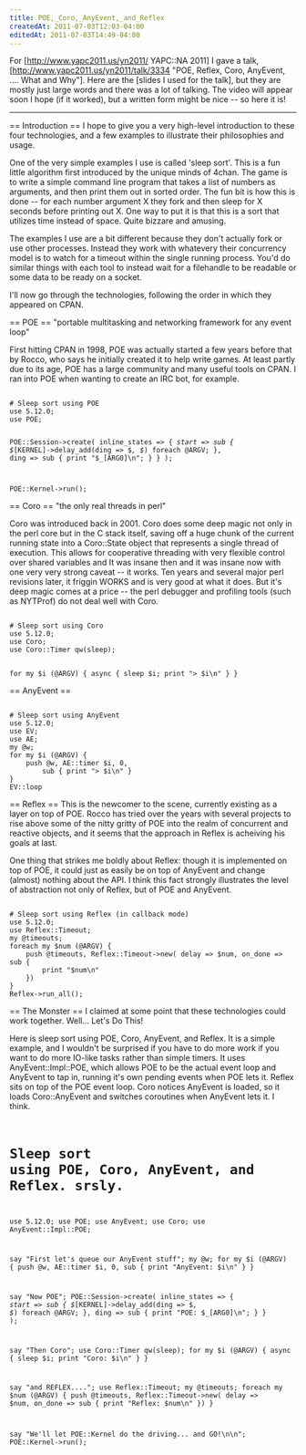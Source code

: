 ```yaml
---
title: POE,_Coro,_AnyEvent,_and_Reflex
createdAt: 2011-07-03T12:03-04:00
editedAt: 2011-07-03T14:49-04:00
---
```


For [http://www.yapc2011.us/yn2011/ YAPC::NA 2011] I gave a talk, [http://www.yapc2011.us/yn2011/talk/3334 "POE, Reflex, Coro, AnyEvent, .... What and Why"]. Here are the [slides I used for the talk], but they are mostly just large words and there was a lot of talking. The video will appear soon I hope (if it worked), but a written form might be nice -- so here it is!

----

== Introduction ==
I hope to give you a very high-level introduction to these four technologies, and a few examples to illustrate their philosophies and usage.

One of the very simple examples I use is called 'sleep sort'. This is a fun little algorithm first introduced by the unique minds of 4chan. The game is to write a simple command line program that takes a list of numbers as arguments, and then print them out in sorted order. The fun bit is how this is done -- for each number argument X they fork and then sleep for X seconds before printing out X. One way to put it is that this is a sort that utilizes time instead of space. Quite bizzare and amusing.

The examples I use are a bit different because they don't actually fork or use other processes. Instead they work with whatevery their concurrency model is to watch for a timeout within the single running process. You'd do similar things with each tool to instead wait for a filehandle to be readable or some data to be ready on a socket.

I'll now go through the technologies, following the order in which they appeared on CPAN.

== POE ==
"portable multitasking and networking framework for any event loop"

First hitting CPAN in 1998, POE was actually started a few years before that by Rocco, who says he initially created it to help write games. At least partly due to its age, POE has a large community and many useful tools on CPAN. I ran into POE when wanting to create an IRC bot, for example.

<code>
# Sleep sort using POE
use 5.12.0;
use POE;

POE::Session->create(
    inline_states => {
        _start => sub {
            $_[KERNEL]->delay_add(ding => $_, $_)
                foreach @ARGV;
        },
        ding => sub {
            print "$_[ARG0]\n";
        }
    }
);

POE::Kernel->run();
</code>

== Coro ==
"the only real threads in perl"

Coro was introduced back in 2001. Coro does some deep magic not only in the perl core but in the C stack itself, saving off a huge chunk of the current running state into a Coro::State object that represents a single thread of execution. This allows for cooperative threading with very flexible control over shared variables and It was insane then and it was insane now with one very very strong caveat -- it works. Ten years and several major perl revisions later, it friggin WORKS and is very good at what it does. But it's deep magic comes at a price -- the perl debugger and profiling tools (such as NYTProf) do not deal well with Coro.

<code>
# Sleep sort using Coro
use 5.12.0;
use Coro;
use Coro::Timer qw(sleep);

for my $i (@ARGV) {
    async {
        sleep $i;
        print "> $i\n"
    }
}
</code>

== AnyEvent ==

<code>
# Sleep sort using AnyEvent
use 5.12.0;
use EV;
use AE;
my @w;
for my $i (@ARGV) {
    push @w, AE::timer $i, 0,
        sub { print "> $i\n" }
}
EV::loop
</code>

== Reflex ==
This is the newcomer to the scene, currently existing as a layer on top of POE. Rocco has tried over the years with several projects to rise above some of the nitty gritty of POE into the realm of concurrent and reactive objects, and it seems that the approach in Reflex is acheiving his goals at last.

One thing that strikes me boldly about Reflex: though it is implemented on top of POE, it could just as easily be on top of AnyEvent and change (almost) nothing about the API. I think this fact strongly illustrates the level of abstraction not only of Reflex, but of POE and AnyEvent.

<code>
# Sleep sort using Reflex (in callback mode)
use 5.12.0;
use Reflex::Timeout;
my @timeouts;
foreach my $num (@ARGV) { 
    push @timeouts, Reflex::Timeout->new( delay => $num, on_done => sub { 
        print "$num\n"
    })
}
Reflex->run_all();
</code>

== The Monster ==
I claimed at some point that these technologies could work together. Well... Let's Do This!

Here is sleep sort using POE, Coro, AnyEvent, and Reflex. It is a simple example, and I wouldn't be surprised if you have to do more work if you want to do more IO-like tasks rather than simple timers. It uses AnyEvent::Impl::POE, which allows POE to be the actual event loop and AnyEvent to tap in, running it's own pending events when POE lets it. Reflex sits on top of the POE event loop. Coro notices AnyEvent is loaded, so it loads Coro::AnyEvent and switches coroutines when AnyEvent lets it. I think.
<code>
# Sleep sort using POE, Coro, AnyEvent, and Reflex. srsly.
use 5.12.0;
use POE;
use AnyEvent;
use Coro;
use AnyEvent::Impl::POE;

say "First let's queue our AnyEvent stuff";
my @w;
for my $i (@ARGV) {
    push @w, AE::timer $i, 0,
        sub { print "AnyEvent: $i\n" }
}

say "Now POE";
POE::Session->create(
    inline_states => {
        _start => sub {
            $_[KERNEL]->delay_add(ding => $_, $_)
                foreach @ARGV;
        },
        ding => sub {
            print "POE: $_[ARG0]\n";
        }
    }
);

say "Then Coro";
use Coro::Timer qw(sleep);
for my $i (@ARGV) {
    async {
        sleep $i;
        print "Coro: $i\n"
    }
}

say "and REFLEX....";
use Reflex::Timeout;
my @timeouts;
foreach my $num (@ARGV) { 
    push @timeouts, Reflex::Timeout->new( delay => $num, on_done => sub { 
        print "Reflex: $num\n"
    })
}

say "We'll let POE::Kernel do the driving... and GO!\n\n";
POE::Kernel->run();
</code>


